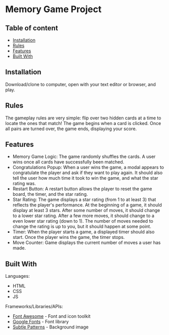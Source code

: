 # Memory Game Project

## Table of content

* [Installation](#installation)
* [Rules](#rules)
* [Features](#features)
* [Built With](#built-with)

## Installation

Download/clone to computer, open with your text editor or browser, and play.

## Rules

The gameplay rules are very simple: flip over two hidden cards at a time to locate the ones that match! The game begins when a card is clicked. Once all pairs are turned over, the game ends, displaying your score.

## Features

* Memory Game Logic: The game randomly shuffles the cards. A user wins once all cards have successfully been matched.
* Congratulations Popup: When a user wins the game, a modal appears to congratulate the player and ask if they want to play again. It should also tell the user how much time it took to win the game, and what the star rating was.
* Restart Button: A restart button allows the player to reset the game board, the timer, and the star rating.
* Star Rating: The game displays a star rating (from 1 to at least 3) that reflects the player's performance. At the beginning of a game, it should display at least 3 stars. After some number of moves, it should change to a lower star rating. After a few more moves, it should change to a even lower star rating (down to 1). The number of moves needed to change the rating is up to you, but it should happen at some point.
* Timer: When the player starts a game, a displayed timer should also start. Once the player wins the game, the timer stops.
* Move Counter: Game displays the current number of moves a user has made.

## Built With

Languages:

* HTML
* CSS
* JS

Frameworks/Libraries/APIs:

* [Font Awesome](https://fontawesome.com/) - Font and icon toolkit
* [Google Fonts](https://fonts.google.com/) - Font library
* [Subtle Patterns](https://www.toptal.com/designers/subtlepatterns/geometry-2/) - Background image
